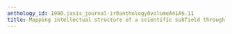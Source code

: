 ```yaml
---
anthology_id: 1990.jasis_journal-ir0anthology0volumeA41A6.11
title: Mapping intellectual structure of a scientific subfield through author cocitations
---
```

